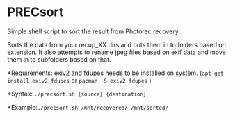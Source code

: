 # PRECsort
Simple shell script to sort the result from Photorec recovery.

Sorts the data from your recup_XX dirs and puts them in to folders based on extension. It also attempts to rename jpeg files based on exif data and move them in to subfolders based on that.

*Requirements: exiv2 and fdupes needs to be installed on system. (```apt-get install exiv2 fdupes```   or ```pacman -S exiv2 fdupes``` )

*Syntax: ```./precsort.sh {source} {destination}```

*Example:```./precsort.sh /mnt/recovered/ /mnt/sorted/```


